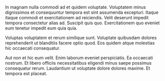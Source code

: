 In magnam nulla commodi ad et quidem voluptate. Voluptatem minus dignissimos et consequuntur tempora est sint assumenda excepturi. Itaque itaque commodi et exercitationem ad reiciendis. Velit deserunt impedit tempora consectetur alias ad. Suscipit quis quo. Exercitationem quo eveniet eum tenetur impedit eum quia quia.
 Voluptas voluptatem et rerum similique sunt. Voluptate quibusdam dolores reprehenderit ut blanditiis facere optio quod. Eos quidem atque molestias hic occaecati consequatur.
 Aut non et hic eum velit. Enim laborum eveniet perspiciatis. Ea occaecati nostrum. Et libero officiis necessitatibus eligendi minus saepe possimus consequatur rerum. Laudantium ut voluptate dolore dolores maxime. Et tempora est placeat.